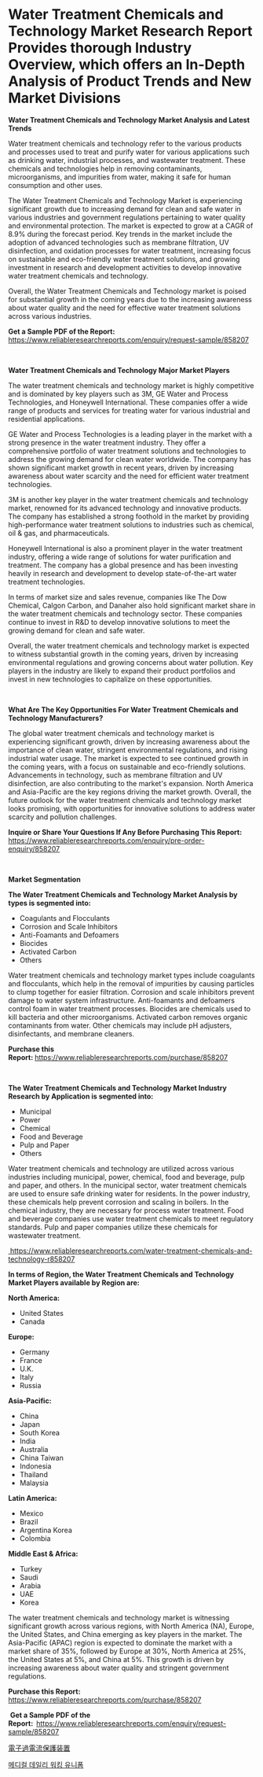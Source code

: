 <p><h1>Water Treatment Chemicals and Technology Market Research Report Provides thorough Industry Overview, which offers an In-Depth Analysis of Product Trends and New Market Divisions</h1></p><p><strong>Water Treatment Chemicals and Technology Market Analysis and Latest Trends</strong></p>
<p><p>Water treatment chemicals and technology refer to the various products and processes used to treat and purify water for various applications such as drinking water, industrial processes, and wastewater treatment. These chemicals and technologies help in removing contaminants, microorganisms, and impurities from water, making it safe for human consumption and other uses.</p><p>The Water Treatment Chemicals and Technology Market is experiencing significant growth due to increasing demand for clean and safe water in various industries and government regulations pertaining to water quality and environmental protection. The market is expected to grow at a CAGR of 8.9% during the forecast period. Key trends in the market include the adoption of advanced technologies such as membrane filtration, UV disinfection, and oxidation processes for water treatment, increasing focus on sustainable and eco-friendly water treatment solutions, and growing investment in research and development activities to develop innovative water treatment chemicals and technology.</p><p>Overall, the Water Treatment Chemicals and Technology market is poised for substantial growth in the coming years due to the increasing awareness about water quality and the need for effective water treatment solutions across various industries.</p></p>
<p><strong>Get a Sample PDF of the Report:&nbsp;</strong> <a href="https://www.reliableresearchreports.com/enquiry/request-sample/858207">https://www.reliableresearchreports.com/enquiry/request-sample/858207</a></p>
<p>&nbsp;</p>
<p><strong>Water Treatment Chemicals and Technology Major Market Players</strong></p>
<p><p>The water treatment chemicals and technology market is highly competitive and is dominated by key players such as 3M, GE Water and Process Technologies, and Honeywell International. These companies offer a wide range of products and services for treating water for various industrial and residential applications.</p><p>GE Water and Process Technologies is a leading player in the market with a strong presence in the water treatment industry. They offer a comprehensive portfolio of water treatment solutions and technologies to address the growing demand for clean water worldwide. The company has shown significant market growth in recent years, driven by increasing awareness about water scarcity and the need for efficient water treatment technologies.</p><p>3M is another key player in the water treatment chemicals and technology market, renowned for its advanced technology and innovative products. The company has established a strong foothold in the market by providing high-performance water treatment solutions to industries such as chemical, oil & gas, and pharmaceuticals.</p><p>Honeywell International is also a prominent player in the water treatment industry, offering a wide range of solutions for water purification and treatment. The company has a global presence and has been investing heavily in research and development to develop state-of-the-art water treatment technologies.</p><p>In terms of market size and sales revenue, companies like The Dow Chemical, Calgon Carbon, and Danaher also hold significant market share in the water treatment chemicals and technology sector. These companies continue to invest in R&D to develop innovative solutions to meet the growing demand for clean and safe water.</p><p>Overall, the water treatment chemicals and technology market is expected to witness substantial growth in the coming years, driven by increasing environmental regulations and growing concerns about water pollution. Key players in the industry are likely to expand their product portfolios and invest in new technologies to capitalize on these opportunities.</p></p>
<p>&nbsp;</p>
<p><strong>What Are The Key Opportunities For Water Treatment Chemicals and Technology Manufacturers?</strong></p>
<p><p>The global water treatment chemicals and technology market is experiencing significant growth, driven by increasing awareness about the importance of clean water, stringent environmental regulations, and rising industrial water usage. The market is expected to see continued growth in the coming years, with a focus on sustainable and eco-friendly solutions. Advancements in technology, such as membrane filtration and UV disinfection, are also contributing to the market's expansion. North America and Asia-Pacific are the key regions driving the market growth. Overall, the future outlook for the water treatment chemicals and technology market looks promising, with opportunities for innovative solutions to address water scarcity and pollution challenges.</p></p>
<p><strong>Inquire or Share Your Questions If Any Before Purchasing This Report:</strong> <a href="https://www.reliableresearchreports.com/enquiry/pre-order-enquiry/858207">https://www.reliableresearchreports.com/enquiry/pre-order-enquiry/858207</a></p>
<p>&nbsp;</p>
<p><strong>Market Segmentation</strong></p>
<p><strong>The Water Treatment Chemicals and Technology Market Analysis by types is segmented into:</strong></p>
<p><ul><li>Coagulants and Flocculants</li><li>Corrosion and Scale Inhibitors</li><li>Anti-Foamants and Defoamers</li><li>Biocides</li><li>Activated Carbon</li><li>Others</li></ul></p>
<p><p>Water treatment chemicals and technology market types include coagulants and flocculants, which help in the removal of impurities by causing particles to clump together for easier filtration. Corrosion and scale inhibitors prevent damage to water system infrastructure. Anti-foamants and defoamers control foam in water treatment processes. Biocides are chemicals used to kill bacteria and other microorganisms. Activated carbon removes organic contaminants from water. Other chemicals may include pH adjusters, disinfectants, and membrane cleaners.</p></p>
<p><strong>Purchase this Report:&nbsp;</strong><a href="https://www.reliableresearchreports.com/purchase/858207">https://www.reliableresearchreports.com/purchase/858207</a></p>
<p>&nbsp;</p>
<p><strong>The Water Treatment Chemicals and Technology Market Industry Research by Application is segmented into:</strong></p>
<p><ul><li>Municipal</li><li>Power</li><li>Chemical</li><li>Food and Beverage</li><li>Pulp and Paper</li><li>Others</li></ul></p>
<p><p>Water treatment chemicals and technology are utilized across various industries including municipal, power, chemical, food and beverage, pulp and paper, and others. In the municipal sector, water treatment chemicals are used to ensure safe drinking water for residents. In the power industry, these chemicals help prevent corrosion and scaling in boilers. In the chemical industry, they are necessary for process water treatment. Food and beverage companies use water treatment chemicals to meet regulatory standards. Pulp and paper companies utilize these chemicals for wastewater treatment.</p></p>
<p><a href="https://www.reliableresearchreports.com/water-treatment-chemicals-and-technology-r858207">&nbsp;https://www.reliableresearchreports.com/water-treatment-chemicals-and-technology-r858207</a></p>
<p><strong>In terms of Region, the Water Treatment Chemicals and Technology Market Players available by Region are:</strong></p>
<p>
    <p> <strong> North America: </strong>
        <ul>
            <li>United States</li>
            <li>Canada</li>
        </ul>
        </p> 
    <p> <strong> Europe: </strong>
        <ul>
            <li>Germany</li>
            <li>France</li>
            <li>U.K.</li>
            <li>Italy</li>
            <li>Russia</li>
        </ul>
        </p> 
    <p> <strong> Asia-Pacific: </strong>
        <ul>
            <li>China</li>
            <li>Japan</li>
            <li>South Korea</li>
            <li>India</li>
            <li>Australia</li>
            <li>China Taiwan</li>
            <li>Indonesia</li>
            <li>Thailand</li>
            <li>Malaysia</li>
        </ul>
        </p> 
    <p> <strong> Latin America: </strong>
        <ul>
            <li>Mexico</li>
            <li>Brazil</li>
            <li>Argentina Korea</li>
            <li>Colombia</li>
        </ul>
        </p> 
    <p> <strong> Middle East & Africa: </strong>
        <ul>
            <li>Turkey</li>
            <li>Saudi</li>
            <li>Arabia</li>
            <li>UAE</li>
            <li>Korea</li>
        </ul>
    </p>
    </p>
<p><p>The water treatment chemicals and technology market is witnessing significant growth across various regions, with North America (NA), Europe, the United States, and China emerging as key players in the market. The Asia-Pacific (APAC) region is expected to dominate the market with a market share of 35%, followed by Europe at 30%, North America at 25%, the United States at 5%, and China at 5%. This growth is driven by increasing awareness about water quality and stringent government regulations.</p></p>
<p><strong>Purchase this Report: </strong><a href="https://www.reliableresearchreports.com/purchase/858207">https://www.reliableresearchreports.com/purchase/858207</a></p>
<p>&nbsp;<strong>Get a Sample PDF of the Report:&nbsp;&nbsp;</strong><a href="https://www.reliableresearchreports.com/enquiry/request-sample/858207">https://www.reliableresearchreports.com/enquiry/request-sample/858207</a></p>
<p><strong></strong></p>
<p><p><a href="https://medium.com/@vincemarvin1/2024%E5%B9%B4%E3%81%8B%E3%82%892031%E5%B9%B4%E3%81%BE%E3%81%A7%E3%81%AE%E6%9C%9F%E9%96%93%E3%81%AE%E9%9B%BB%E5%AD%90%E9%81%8E%E9%9B%BB%E6%B5%81%E4%BF%9D%E8%AD%B7%E5%99%A8%E5%B8%82%E5%A0%B4%E3%81%AE%E6%96%B0%E8%88%88%E3%83%88%E3%83%AC%E3%83%B3%E3%83%89%E3%81%A8%E5%B0%86%E6%9D%A5%E3%81%AE%E5%B1%95%E6%9C%9B-ea50de2bf102">電子過電流保護装置</a></p><p><a href="https://medium.com/@sybleferry/2024%EB%85%84%EB%B6%80%ED%84%B0-2031%EB%85%84%EA%B9%8C%EC%A7%80%EC%9D%98-medial-daily-working-uniform-%EC%8B%9C%EC%9E%A5-%EC%84%B1%EC%9E%A5-%EC%A0%84%EB%A7%9D%EC%9D%80-%EC%8B%9C%EC%9E%A5%EC%9D%98-%EC%B6%94%EC%84%B8-%EB%B6%84%EC%84%9D%EC%9D%84-%ED%86%B5%ED%95%B4-%EC%9D%91%EC%9A%A9-%ED%94%84%EB%A1%9C%EA%B7%B8%EB%9E%A8-%EC%A7%80%EC%97%AD-%EC%A0%84%EB%A7%9D-%EB%B0%8F-%EC%88%98%EC%9D%B5%EC%9D%84-%EC%A1%B0%EC%82%AC%ED%95%9C-%EA%B2%B0%EA%B3%BC-fb9cdae84d04">메디컬 데일리 워킹 유니폼</a></p></p>